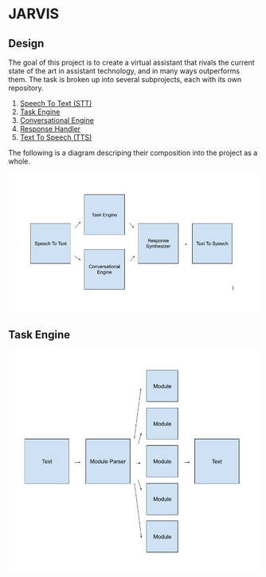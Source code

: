 # JARVIS

### 

## Design

The goal of this project is to create a virtual assistant that rivals the current state of the art in assistant technology, and in many ways outperforms them. The task is broken up into several subprojects, each with its own repository.

1. [Speech To Text (STT)]()
2. [Task Engine]()
3. [Conversational Engine]()
4. [Response Handler]()
5. [Text To Speech (TTS)]()

The following is a diagram descriping their composition into the project as a whole.

![Big Picture](./BigPicture.png)

## Task Engine

![Task Engine](./TaskEngine.png)
